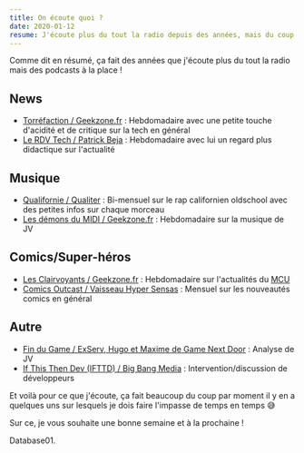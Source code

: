 ```yaml
---
title: On écoute quoi ?
date: 2020-01-12
resume: J'écoute plus du tout la radio depuis des années, mais du coup à la place j'écoute des podcasts, et je vais vous présenter ceux que j'écoute en ce moment 😁
---
```


Comme dit en résumé, ça fait des années que j'écoute plus du tout la radio mais des podcasts à la place !

## News

- [Torréfaction / Geekzone.fr](https://www.geekzone.fr/torre/) : Hebdomadaire avec une petite touche d'acidité et de critique sur la tech en général
- [Le RDV Tech / Patrick Beja](https://frenchspin.fr/category/le-rdv-tech/) : Hebdomadaire avec lui un regard plus didactique sur l'actualité

## Musique

- [Qualifornie / Qualiter](http://forum.dequaliter.com/c/projet-qualifornie) : Bi-mensuel sur le rap californien oldschool avec des petites infos sur chaque morceau
- [Les démons du MIDI / Geekzone.fr](https://www.geekzone.fr/lddm/) : Hebdomadaire sur la musique de JV

## Comics/Super-héros

- [Les Clairvoyants / Geekzone.fr](https://www.geekzone.fr/lc/) : Hebdomadaire sur l'actualités du [MCU](https://www.wikiwand.com/fr/Univers_cin%C3%A9matographique_Marvel)
- [Comics Outcast / Vaisseau Hyper Sensas](http://vaisseauhypersensas.fr/comicsoutcast) : Mensuel sur les nouveautés comics en général

## Autre

- [Fin du Game / ExServ, Hugo et Maxime de Game Next Door](https://podtail.com/fr/podcast/fin-du-game/) : Analyse de JV
- [If This Then Dev (IFTTD) / Big Bang Media](https://ifttd.io/) : Intervention/discussion de développeurs

Et voilà pour ce que j'écoute, ça fait beaucoup du coup par moment il y en a quelques uns sur lesquels je dois faire l'impasse de temps en temps 😅

Sur ce, je vous souhaite une bonne semaine et à la prochaine !

Database01.  
